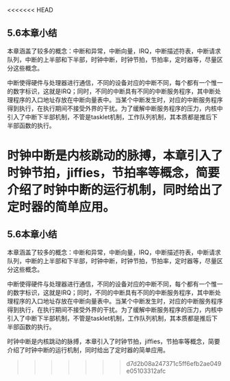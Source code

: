 <<<<<<< HEAD
## 5.6本章小结

本章涵盖了较多的概念：中断和异常，中断向量，IRQ，中断描述符表，中断请求队列，中断的上半部和下半部，时钟中断，时钟节拍，节拍率，定时器等，尽量区分这些概念。

中断使得硬件与处理器进行通信，不同的设备对应的中断不同，每个都有一个惟一的数字标识，这就是IRQ；同时，不同的中断具有不同的中断服务程序，其中断处理程序的入口地址存放在中断向量表中。当某个中断发生时，对应的中断服务程序得到执行，在执行期间不接受外界的干扰。为了缓解中断服务程序的压力，内核中引入了中断下半部机制，不管是tasklet机制，工作队列机制，其本质都是推后下半部函数的执行。

时钟中断是内核跳动的脉搏，本章引入了时钟节拍，jiffies，节拍率等概念，简要介绍了时钟中断的运行机制，同时给出了定时器的简单应用。
=======
## 5.6本章小结

本章涵盖了较多的概念：中断和异常，中断向量，IRQ，中断描述符表，中断请求队列，中断的上半部和下半部，时钟中断，时钟节拍，节拍率，定时器等，尽量区分这些概念。

中断使得硬件与处理器进行通信，不同的设备对应的中断不同，每个都有一个惟一的数字标识，这就是IRQ；同时，不同的中断具有不同的中断服务程序，其中断处理程序的入口地址存放在中断向量表中。当某个中断发生时，对应的中断服务程序得到执行，在执行期间不接受外界的干扰。为了缓解中断服务程序的压力，内核中引入了中断下半部机制，不管是tasklet机制，工作队列机制，其本质都是推后下半部函数的执行。

时钟中断是内核跳动的脉搏，本章引入了时钟节拍，jiffies，节拍率等概念，简要介绍了时钟中断的运行机制，同时给出了定时器的简单应用。
>>>>>>> d7d2b08a247371c5ff6efb2ae049e05103312afc
